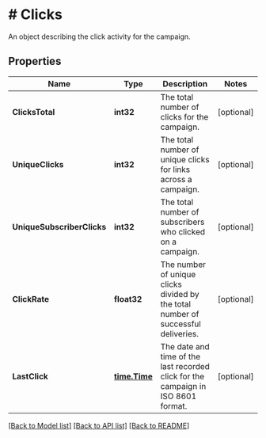 # # Clicks
An object describing the click activity for the campaign.

## Properties 


Name | Type | Description | Notes
------------ | ------------- | ------------- | -------------
**ClicksTotal**| **int32** | The total number of clicks for the campaign.  | [optional]
**UniqueClicks**| **int32** | The total number of unique clicks for links across a campaign.  | [optional]
**UniqueSubscriberClicks**| **int32** | The total number of subscribers who clicked on a campaign.  | [optional]
**ClickRate**| **float32** | The number of unique clicks divided by the total number of successful deliveries.  | [optional]
**LastClick**| [**time.Time**](time.Time.md) | The date and time of the last recorded click for the campaign in ISO 8601 format.  | [optional]


[[Back to Model list]](../../README.md#models) [[Back to API list]](../../README.md#endpoints) [[Back to README]](../../README.md)

